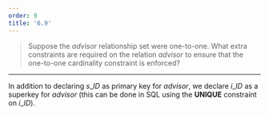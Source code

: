 ```yaml
---
order: 9
title: '6.9'
---
```

> Suppose the _advisor_ relationship set were one-to-one. What extra constraints
> are required on the relation _advisor_ to ensure that the one-to-one cardinality
> constraint is enforced? 

--------------------------------

In addition to declaring $s\_ID$ as primary key for _advisor_, we declare
$i\_ID$ as a superkey for _advisor_ (this can be done in SQL using the **UNIQUE**
constraint on $i\_ID$).